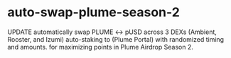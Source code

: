 # auto-swap-plume-season-2
UPDATE automatically swap PLUME ↔ pUSD across 3 DEXs (Ambient, Rooster, and Izumi) auto-staking to (Plume Portal) with randomized timing and amounts.  for maximizing points in Plume Airdrop Season 2.
